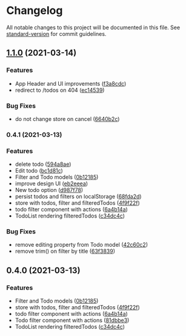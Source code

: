# Changelog

All notable changes to this project will be documented in this file. See [standard-version](https://github.com/conventional-changelog/standard-version) for commit guidelines.

## [1.1.0](https://github.com/npgr/vue-todos/compare/v0.4.1...v1.1.0) (2021-03-14)


### Features

* App Header and UI improvements ([f3a8cdc](https://github.com/npgr/vue-todos/commit/f3a8cdc1ace61c67c943e64d9131234b4d89a72d))
* redirect to /todos on 404 ([ec14539](https://github.com/npgr/vue-todos/commit/ec145392426eb206ded76c96eb5b1f2101460a39))


### Bug Fixes

* do not change store on cancel ([6640b2c](https://github.com/npgr/vue-todos/commit/6640b2cd3be3c316cf1b235735243720b83882d4))

### 0.4.1 (2021-03-13)


### Features

* delete todo ([594a8ae](https://github.com/npgr/vue-todos/commit/594a8ae9a4e4d7e1a4737d1bb6f211bb64c3c2ca))
* Edit todo ([bc1d81c](https://github.com/npgr/vue-todos/commit/bc1d81c031579599ce2cf5fa6d1db04338e5aa5c))
* Filter and Todo models ([0b12185](https://github.com/npgr/vue-todos/commit/0b121857884eb8cb6226a6b915bfee6770c72bc8))
* improve design UI ([eb2eeea](https://github.com/npgr/vue-todos/commit/eb2eeea4b5d7525d74b9073b9f3e57772f5d7ad9))
* New todo option ([d987f78](https://github.com/npgr/vue-todos/commit/d987f78edb2ab54fa2256ae35e364bd2facff363))
* persist todos and filters on localStorage ([68fda2d](https://github.com/npgr/vue-todos/commit/68fda2db3150079ae99bc6fd4be7a38d03ebe2a9))
* store with todos, filter and filteredTodos ([4f9f22f](https://github.com/npgr/vue-todos/commit/4f9f22f53edc472d1dfe01a27efc1cceb2176f15))
* todo filter component with actions ([6a4b14a](https://github.com/npgr/vue-todos/commit/6a4b14aa0e405cb59bc89fb91bc213bfcbc37723))
* TodoList rendering filteredTodos ([c34dc4c](https://github.com/npgr/vue-todos/commit/c34dc4ccdc6719d7c4e488ead501d0b57e9d443b))


### Bug Fixes

* remove editing property from Todo model ([42c60c2](https://github.com/npgr/vue-todos/commit/42c60c2f84a2676d3ce83545f299099dd20fa748))
* remove trim() on filter by title ([63f3839](https://github.com/npgr/vue-todos/commit/63f38393778d944d041dbf104ff373401820f908))

## 0.4.0 (2021-03-13)


### Features

* Filter and Todo models ([0b12185](https://github.com/npgr/vue-todos/commit/0b121857884eb8cb6226a6b915bfee6770c72bc8))
* store with todos, filter and filteredTodos ([4f9f22f](https://github.com/npgr/vue-todos/commit/4f9f22f53edc472d1dfe01a27efc1cceb2176f15))
* todo filter component with actions ([6a4b14a](https://github.com/npgr/vue-todos/commit/6a4b14aa0e405cb59bc89fb91bc213bfcbc37723))
* Todo filter component with actions ([81dbbe3](https://github.com/npgr/vue-todos/commit/81dbbe33f132f000135d8cf7d874d5ebd920f967))
* TodoList rendering filteredTodos ([c34dc4c](https://github.com/npgr/vue-todos/commit/c34dc4ccdc6719d7c4e488ead501d0b57e9d443b))
